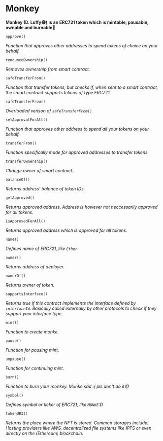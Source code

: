 # Monkey
**Monkey (D. Luffy😁) is an ERC721 token which is mintable, pausable, ownable and burnable🙈**

```
approve()
```
*Function that approves other addresses to spend tokens of choice on your behalf.*

```
renounceOwnership()
```
*Removes ownership from smart contract.*

```
safeTransferFrom()
```
*Function that transfer tokens, but checks if, when sent to a smart contract, the smart contract supports tokens of type ERC721.*

```
safeTransferFrom()
```
*Overloaded verison of `safeTransferFrom()`*

```
setApprovalForAll()
```
*Function that approves other address to spend all your tokens on your behalf.*

```
transferFrom()
```
*Function specifically made for approved addresses to transfer tokens.*

```
transferOwnership()
```
*Change owner of smart contract.*

```
balanceOf()
```
*Returns address' balance of token IDs.*

```
getApproved()
```
*Returns approved address. Address is however not neccessarily approved for all tokens.*

```
isApprovedForAll()
```
*Returns approved address which is approved for all tokens.*

```
name()
```
*Defines name of ERC721, like `Ether`*

```
owner()
```
*Returns address of deployer.*

```
ownerOf()
```
*Returns owner of token.*

```
supportsInterface()
```
*Returns true if this contract implements the interface defined by `interfaceId`. Basically called externally by other protocols to check if they support your interface type.*

```
mint()
```
*Function to create monke.*

```
pause()
```
*Function for pausing mint.*

```
unpause()
```
*Function for continuing mint.*

```
burn()
```
*Function to burn your monkey. Monke sad :( pls don't do it😰*

```
symbol()
```
*Defines symbol or ticker of ERC721, like `MONKE`:D*

```
tokenURI()
```
*Returns the place where the NFT is stored. Common storages include: Hosting providers like AWS, decentralized file systems like IPFS or even directly on the (Ethereum) blockchain.*
